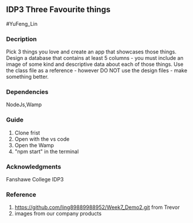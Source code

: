 ## IDP3 Three Favourite things

#YuFeng_Lin

### Decription
Pick 3 things you love and create an app that showcases those things. Design a database
that contains at least 5 columns - you must include an image of some kind and descriptive
data about each of those things. Use the class file as a reference - however DO NOT use
the design files - make something better.

### Dependencies
NodeJs,Wamp

### Guide
1. Clone frist 
2. Open with the vs code 
3. Open the Wamp 
4. "npm start" in the terminal

### Acknowledgments
Fanshawe College IDP3

### Reference
1.  https://github.com/ling89889988952/Week7_Demo2.git from Trevor
2.  images from  our  company products



